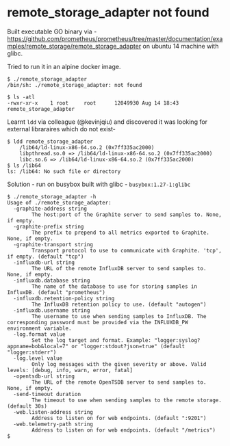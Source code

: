 # remote_storage_adapter not found
Built executable GO binary via - https://github.com/prometheus/prometheus/tree/master/documentation/examples/remote_storage/remote_storage_adapter on ubuntu 14 machine with glibc.

Tried to run it in an alpine docker image.
```
$ ./remote_storage_adapter
/bin/sh: ./remote_storage_adapter: not found
```
```
$ ls -atl
-rwxr-xr-x    1 root     root      12049930 Aug 14 18:43 remote_storage_adapter
```

Learnt `ldd` via colleague (@kevinjqiu) and discovered it was looking for external libraraires which do not exist-
```
$ ldd remote_storage_adapter 
	/lib64/ld-linux-x86-64.so.2 (0x7ff335ac2000)
	libpthread.so.0 => /lib64/ld-linux-x86-64.so.2 (0x7ff335ac2000)
	libc.so.6 => /lib64/ld-linux-x86-64.so.2 (0x7ff335ac2000)
$ ls /lib64
ls: /lib64: No such file or directory
```

Solution - run on busybox built with glibc - `busybox:1.27-1:glibc`
```
$ ./remote_storage_adapter -h
Usage of ./remote_storage_adapter:
  -graphite-address string
    	The host:port of the Graphite server to send samples to. None, if empty.
  -graphite-prefix string
    	The prefix to prepend to all metrics exported to Graphite. None, if empty.
  -graphite-transport string
    	Transport protocol to use to communicate with Graphite. 'tcp', if empty. (default "tcp")
  -influxdb-url string
    	The URL of the remote InfluxDB server to send samples to. None, if empty.
  -influxdb.database string
    	The name of the database to use for storing samples in InfluxDB. (default "prometheus")
  -influxdb.retention-policy string
    	The InfluxDB retention policy to use. (default "autogen")
  -influxdb.username string
    	The username to use when sending samples to InfluxDB. The corresponding password must be provided via the INFLUXDB_PW environment variable.
  -log.format value
    	Set the log target and format. Example: "logger:syslog?appname=bob&local=7" or "logger:stdout?json=true" (default "logger:stderr")
  -log.level value
    	Only log messages with the given severity or above. Valid levels: [debug, info, warn, error, fatal]
  -opentsdb-url string
    	The URL of the remote OpenTSDB server to send samples to. None, if empty.
  -send-timeout duration
    	The timeout to use when sending samples to the remote storage. (default 30s)
  -web.listen-address string
    	Address to listen on for web endpoints. (default ":9201")
  -web.telemetry-path string
    	Address to listen on for web endpoints. (default "/metrics")
$
```

